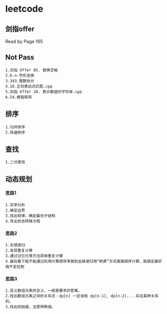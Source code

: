 # leetcode

## 剑指offer

Read by Page 165

## Not Pass

    1.剑指 Offer 05. 替换空格
    2.6.n-字形变换
    3.343.整数拆分
    4.10.正则表达式匹配.cpp
    5.剑指 Offer 20. 表示数值的字符串.cpp
    6.54.螺旋矩阵

## 排序

    1.归并排序
    2.快速排序

## 查找

    1.二分查找

## 动态规划

#### 思路1

    1.穷举分析
    2.确定边界
    3.找出规律，确定最优子结构
    4.写出状态转移方程

#### 思路2

    1.先想递归
    2.发现重复计算
    3.通过记忆化等方法弄掉重复计算
    4.最后看下能不能通过利用计算顺序来做到去掉递归用“刷表”方式直接顺序计算，能搞定最好搞不定拉倒

#### 思路3

    1.定义数组元素的含义，一般是要求的答案。
    2.找出数组元素之间的关系式：dp[n] 一定会和 dp[n-1], dp[n-2]....存在某种关系的。
    3.找出初始值，注意特殊值。